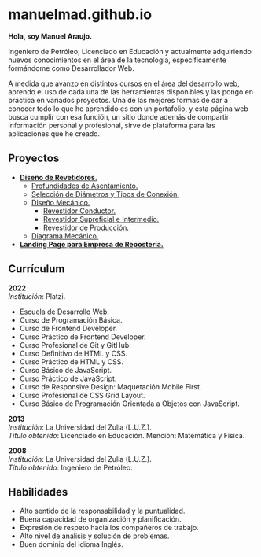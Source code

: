 # manuelmad.github.io

**Hola, soy Manuel Araujo.**

Ingeniero de Petróleo, Licenciado en Educación y actualmente adquiriendo nuevos conocimientos en el área de la tecnología, específicamente formándome como Desarrollador Web.

A medida que avanzo en distintos cursos en el área del desarrollo web, aprendo el uso de cada una de las herramientas disponibles y las pongo en práctica en variados proyectos. Una de las mejores formas de dar a conocer todo lo que he aprendido es con un portafolio, y esta página web busca cumplir con esa función, un sitio donde además de compartir información personal y profesional, sirve de plataforma para las aplicaciones que he creado.

## Proyectos
* [**Diseño de Revetidores.**](https://github.com/manuelmad/manuelmad.github.io/tree/main/docs/proyectos/diseno_rev)
	*  [Profundidades de Asentamiento.](https://github.com/manuelmad/manuelmad.github.io/tree/main/docs/proyectos/diseno_rev/1-prof_asent)
	*  [Selección de Diámetros y Tipos de Conexión.](https://github.com/manuelmad/manuelmad.github.io/tree/main/docs/proyectos/diseno_rev/2-diam_conex)
	*  [Diseño Mecánico.](https://github.com/manuelmad/manuelmad.github.io/tree/main/docs/proyectos/diseno_rev/3-diseno_mec)
		*  [Revestidor Conductor.](https://github.com/manuelmad/manuelmad.github.io/tree/main/docs/proyectos/diseno_rev/3-diseno_mec/1-diseno_mec_cond)
		*  [Revestidor Supreficial e Intermedio.](https://github.com/manuelmad/manuelmad.github.io/tree/main/docs/proyectos/diseno_rev/3-diseno_mec/2-diseno_mec_sup_int)
		*  [Revestidor de Producción.](https://github.com/manuelmad/manuelmad.github.io/tree/main/docs/proyectos/diseno_rev/3-diseno_mec/3-diseno_mec_prod)
	*  [Diagrama Mecánico.](https://github.com/manuelmad/manuelmad.github.io/tree/main/docs/proyectos/diseno_rev/4-diag_mec)
* [**Landing Page para Empresa de Repostería.**](https://github.com/manuelmad/manuelmad.github.io/tree/main/docs/proyectos/dolce_vita)

## Currículum
**2022**<br>
*Institución*: Platzi.

* Escuela de Desarrollo Web.
* Curso de Programación Básica.
* Curso de Frontend Developer.
* Curso Práctico de Frontend Developer.
* Curso Profesional de Git y GitHub.
* Curso Definitivo de HTML y CSS.
* Curso Práctico de HTML y CSS.
* Curso Básico de JavaScript.
* Curso Práctico de JavaScript.
* Curso de Responsive Design: Maquetación Mobile First.
* Curso Profesional de CSS Grid Layout.
* Curso Básico de Programación Orientada a Objetos con JavaScript.

**2013**<br>
*Institución*: La Universidad del Zulia (L.U.Z.).<br>
*Título obtenido*: Licenciado en Educación. Mención: Matemática y Física.

**2008**<br>
*Institución*: La Universidad del Zulia (L.U.Z.).<br>
*Título obtenido*:  Ingeniero de Petróleo.

## Habilidades
* Alto sentido de la responsabilidad y la puntualidad.
* Buena capacidad de organización y planificación.
* Expresión de respeto hacia los compañeros de trabajo.
* Alto nivel de análisis y solución de problemas.
* Buen dominio del idioma Inglés.
